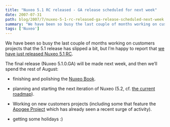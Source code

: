 ```yaml
---
title: "Nuxeo 5.1 RC released - GA release scheduled for next week"
date: 2007-07-31
path: blog/2007/7/nuxeo-5-1-rc-released-ga-release-scheduled-next-week
summary: "We have been so busy the last couple of months working on customers projects that the 5.1 release has slipped a bit, but I&#8217;m happy to report that we have just released Nuxeo 5.1 RC."
tags: ['Nuxeo']
---
```


We have been so busy the last couple of months working on customers projects that the 5.1 release has slipped a bit, but I&#8217;m happy to report that <a href="http://www.nuxeo.org/sections/news/nuxeo-5-1-release/">we have just released Nuxeo 5.1 RC</a>.
  
The final release (Nuxeo 5.1.0.GA) will be made next week, and then we&#8217;ll spend the rest of August:

<ul>
<li><p>finishing and polishing the <a href="http://doc.nuxeo.org/">Nuxeo Book</a>.</p></li>
<li><p>planning and starting the next iteration of Nuxeo (5.2, cf. <a href="http://www.nuxeo.org/sections/about/roadmap/">the current roadmap</a>).</p></li>
<li><p>Working on new customers projects (including some that feature the <a href="http://www.eclipse.org/proposals/apogee/">Apogee Project</a> which has already seen a recent surge of activity).</p></li>
<li><p>getting some holidays :)</p></li>
</ul>

